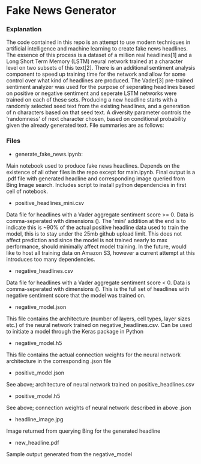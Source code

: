 # Fake News Generator

### Explanation
The code contained in this repo is an attempt to use modern techniques in artificial intelligence and machine learning to create fake news headlines. The essence of this process is a dataset of a million real headlines[1] and a Long Short Term Memory (LSTM) neural network trained at a character level on two subsets of this text[2]. There is an additional sentiment analysis component to speed up training time for the network and allow for some control over what kind of headlines are produced. The Vader[3] pre-trained sentiment analyzer was used for the purpose of seperating headlines based on positive or negative sentiment and seperate LSTM networks were trained on each of these sets. Producing a new headline starts with a randomly selected seed text from the existing headlines, and a generation of n characters based on that seed text. A diversity parameter controls the 'randomness' of next character chosen, based on conditional probability given the already generated text. File summaries are as follows:

### Files

- generate_fake_news.ipynb:

Main notebook used to produce fake news headlines. Depends on the existence of all other files in the repo except for main.ipynb. Final output is a .pdf file with generated headline and corresponding image queried from Bing Image search. Includes script to install python dependencies in first cell of notebook. 


- positive_headlines_mini.csv

Data file for headlines with a Vader aggregate sentiment score >= 0. Data is comma-seperated with dimensions (). The 'mini' addition at the end is to indicate this is ~90% of the actual positive headline data used to train the model, this is to stay under the 25mb github upload limit. This does not affect prediction and since the model is not trained nearly to max performance, should minimally affect model training. In the future, would like to host all training data on Amazon S3, however a current attempt at this introduces too many dependencies.

- negative_headlines.csv

Data file for headlines with a Vader aggregate sentiment score < 0. Data is comma-seperated with dimensions (). This is the full set of headlines with negative sentiment score that the model was trained on.

- negative_model.json

This file contains the architecture (number of layers, cell types, layer sizes etc.) of the neural network trained on negative_headlines.csv. Can be used to initiate a model through the Keras package in Python

- negative_model.h5

This file contains the actual connection weights for the neural network architecture in the corresponding .json file

- positive_model.json

See above; architecture of neural network trained on positive_headlines.csv

- positive_model.h5

See above; connection weights of neural network described in above .json

- headline_image.jpg

Image returned from querying Bing for the generated headline

- new_headline.pdf

Sample output generated from the negative_model




### 
